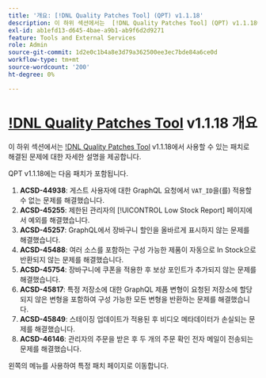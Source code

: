 ```yaml
---
title: '개요: [!DNL Quality Patches Tool] (QPT) v1.1.18'
description: 이 하위 섹션에서는  [!DNL Quality Patches Tool] (QPT) v1.1.18에서 사용할 수 있는 패치로 해결된 문제에 대한 자세한 설명을 제공합니다.
exl-id: ab1efd13-d645-4bae-a9b1-ab9f6d2d9271
feature: Tools and External Services
role: Admin
source-git-commit: 1d2e0c1b4a8e3d79a362500ee3ec7bde84a6ce0d
workflow-type: tm+mt
source-wordcount: '200'
ht-degree: 0%

---
```


# [!DNL Quality Patches Tool](QPT) v1.1.18 개요

이 하위 섹션에서는 [!DNL Quality Patches Tool](QPT) v1.1.18에서 사용할 수 있는 패치로 해결된 문제에 대한 자세한 설명을 제공합니다.

QPT v1.1.18에는 다음 패치가 포함됩니다.

1. **ACSD-44938**: 게스트 사용자에 대한 GraphQL 요청에서 `VAT_ID`을(를) 적용할 수 없는 문제를 해결했습니다.
1. **ACSD-45255**: 제한된 관리자의 [!UICONTROL Low Stock Report] 페이지에서 예외를 해결했습니다.
1. **ACSD-45257**: GraphQL에서 장바구니 할인을 올바르게 표시하지 않는 문제를 해결했습니다.
1. **ACSD-45488**: 여러 소스를 포함하는 구성 가능한 제품이 자동으로 In Stock으로 반환되지 않는 문제를 해결했습니다.
1. **ACSD-45754**: 장바구니에 쿠폰을 적용한 후 보상 포인트가 추가되지 않는 문제를 해결했습니다.
1. **ACSD-45817**: 특정 저장소에 대한 GraphQL 제품 변형이 요청된 저장소에 할당되지 않은 변형을 포함하여 구성 가능한 모든 변형을 반환하는 문제를 해결했습니다.
1. **ACSD-45849**: 스테이징 업데이트가 적용된 후 비디오 메타데이터가 손실되는 문제를 해결했습니다.
1. **ACSD-46146**: 관리자의 주문을 받은 후 두 개의 주문 확인 전자 메일이 전송되는 문제를 해결했습니다.

왼쪽의 메뉴를 사용하여 특정 패치 페이지로 이동합니다.

